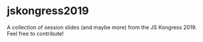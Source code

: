 # jskongress2019
A collection of session slides (and maybe more) from the JS Kongress 2019. Feel free to contribute!
